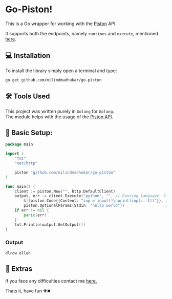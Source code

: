 # Go-Piston!

This is a Go wrapper for working with the [Piston](https://github.com/engineer-man/piston) API.

It supports both the endpoints, namely `runtimes` and `execute`, mentioned [here](https://github.com/engineer-man/piston#public-api).


## 💻 Installation
To install the library simply open a terminal and type:
```
go get github.com/milindmadhukar/go-piston
```

## ️️🛠️ Tools Used

This project was written purely in `Golang` for `Golang`.</br>
The module helps with the usage of the [Piston API](https://github.com/engineer-man/piston#public-api).

## 🏁 Basic Setup:

```go
package main

import (
	"fmt"
	"net/http"

	piston "github.com/milindmadhukar/go-piston"
)

func main() {
	client := piston.New("", http.DefaultClient)
	output, err := client.Execute("python", "", // Passing language. Since no version is specified, it uses th elates supported version.
		&[]piston.Code{{Content: "inp = input()\nprint(inp[::-1])"}}, // Passing Code.
		piston.OptionalParams{Stdin: "hello world"})                  // Passing input as "hello world".
	if err != nil {
		panic(err)
	}
	fmt.Println(output.GetOutput())
}
```

### Output
```
dlrow olleh
```


## 🧿 Extras

If you face any difficulties contact me [here.](https://milindm.me/contact/)

Thats it, have fun ✚✖
